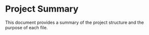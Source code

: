 # Project Summary

This document provides a summary of the project structure and the purpose of each file.


